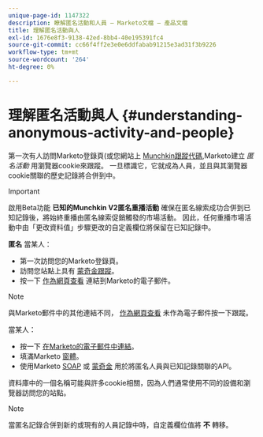 ```yaml
---
unique-page-id: 1147322
description: 瞭解匿名活動和人員 — Marketo文檔 — 產品文檔
title: 理解匿名活動與人
exl-id: 1676e8f3-9138-42ed-8bb4-40e195391fc4
source-git-commit: cc66f4ff2e3e0e6ddfabab91215e3ad31f3b9226
workflow-type: tm+mt
source-wordcount: '264'
ht-degree: 0%

---
```


# 理解匿名活動與人 {#understanding-anonymous-activity-and-people}

第一次有人訪問Marketo登錄頁(或您網站上 [Munchkin跟蹤代碼](/help/marketo/product-docs/administration/additional-integrations/add-munchkin-tracking-code-to-your-website.md),Marketo建立 _匿名活動_ 用瀏覽器cookie來跟蹤。 一旦標識它，它就成為人員，並且與其瀏覽器cookie關聯的歷史記錄將合併到中。

>[!IMPORTANT]
>
>啟用Beta功能 **已知的Munchkin V2匿名重播活動** 確保在匿名線索成功合併到已知記錄後，將始終重播由匿名線索促銷觸發的市場活動。 因此，任何重播市場活動中由「更改資料值」步驟更改的自定義欄位將保留在已知記錄中。

**匿名** 當某人：

* 第一次訪問您的Marketo登錄頁。
* 訪問您站點上具有 [蒙奇金跟蹤](/help/marketo/product-docs/administration/additional-integrations/add-munchkin-tracking-code-to-your-website.md)。
* 按一下 [作為網頁查看](/help/marketo/product-docs/email-marketing/general/functions-in-the-editor/add-a-view-as-web-page-link-to-an-email.md) 連結到Marketo的電子郵件。

>[!NOTE]
>
>與Marketo郵件中的其他連結不同， [作為網頁查看](/help/marketo/product-docs/email-marketing/general/functions-in-the-editor/add-a-view-as-web-page-link-to-an-email.md) 未作為電子郵件按一下跟蹤。

當某人：

* 按一下 [在Marketo的電子郵件中連結](/help/marketo/product-docs/email-marketing/general/using-tokens/add-a-system-token-as-a-link-in-an-email.md)。
* 填滿Marketo [窗體](/help/marketo/product-docs/demand-generation/forms/form-actions/embed-a-form-on-your-website.md)。
* 使用Marketo [SOAP](/help/marketo/product-docs/administration/additional-integrations/configuring-your-soap-api-settings.md) 或 [蒙奇金](/help/marketo/product-docs/administration/additional-integrations/add-munchkin-tracking-code-to-your-website.md) 用於將匿名人員與已知記錄關聯的API。

資料庫中的一個名稱可能與許多cookie相關，因為人們通常使用不同的設備和瀏覽器訪問您的站點。

>[!NOTE]
>
>當匿名記錄合併到新的或現有的人員記錄中時，自定義欄位值將 **不** 轉移。
